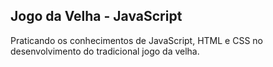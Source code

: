 ## Jogo da Velha - JavaScript

Praticando os conhecimentos de JavaScript, HTML e CSS no desenvolvimento do tradicional jogo da velha.
